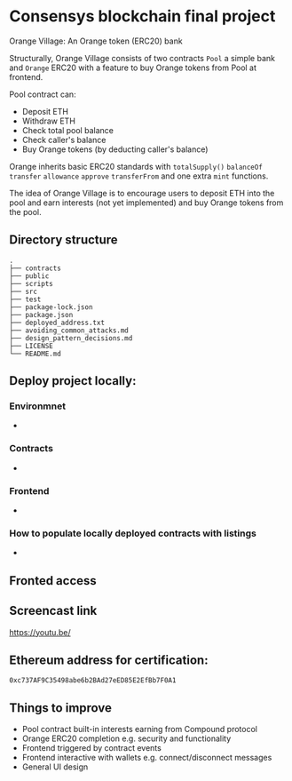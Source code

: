 # Consensys blockchain final project

Orange Village: An Orange token (ERC20) bank

Structurally, Orange Village consists of two contracts `Pool` a simple bank and `Orange` ERC20 with a feature to buy Orange tokens from Pool at frontend.

Pool contract can:

- Deposit ETH
- Withdraw ETH
- Check total pool balance
- Check caller's balance
- Buy Orange tokens (by deducting caller's balance)

Orange inherits basic ERC20 standards with `totalSupply()` `balanceOf` `transfer` `allowance` `approve` `transferFrom` and one extra `mint` functions.

The idea of Orange Village is to encourage users to deposit ETH into the pool and earn interests (not yet implemented) and buy Orange tokens from the pool.

## Directory structure

    .
    ├── contracts
    ├── public
    ├── scripts
    ├── src
    ├── test
    ├── package-lock.json
    ├── package.json
    ├── deployed_address.txt
    ├── avoiding_common_attacks.md
    ├── design_pattern_decisions.md
    ├── LICENSE
    └── README.md

## Deploy project locally:

### Environmnet

-

### Contracts

-

### Frontend

-

### How to populate locally deployed contracts with listings

-

## Fronted access

## Screencast link

https://youtu.be/

## Ethereum address for certification:

`0xc737AF9C35498abe6b2BAd27eED85E2EfBb7F0A1`

## Things to improve

- Pool contract built-in interests earning from Compound protocol
- Orange ERC20 completion e.g. security and functionality
- Frontend triggered by contract events
- Frontend interactive with wallets e.g. connect/disconnect messages
- General UI design
